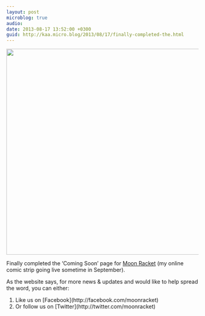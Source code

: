 ```yaml
---
layout: post
microblog: true
audio: 
date: 2013-08-17 13:52:00 +0300
guid: http://kaa.micro.blog/2013/08/17/finally-completed-the.html
---
```

<img src="https://micro.kaa.bz/uploads/2018/73e7eb95ca.jpg" alt="" width="840" height="539" class="alignnone size-full wp-image-428" />

Finally completed the ‘Coming Soon’ page for <a href="http://www.moonracket.com">Moon Racket</a> (my online comic strip going live sometime in September).

As the website says, for more news & updates and would like to help spread the word, you can either:

<ol><li>Like us on [Facebook](http://facebook.com/moonracket)</li>
<li>Or follow us on [Twitter](http://twitter.com/moonracket)</li>
</ol>
